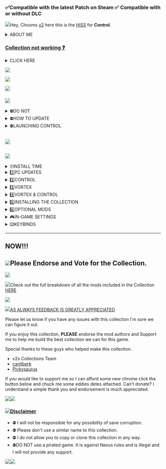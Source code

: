 ### **✅Compatible with the latest Patch on Steam**                              ✅ **Compatible** with or without DLC

![](https://s5.gifyu.com/images/SR9Rl.jpg)Hey, Chooms [v2](https://www.nexusmods.com/users/123334373) here this is the [HISS](https://) for **Control**.

<details><summary>ABOUT ME</summary>
Hey Chooms! This is a little bit about me and why I started curating mod collections

Back in the 90s, I was a young kid, and I never slowed down for more than two seconds.&#x20;

But this all changed one day when I visited my cousin he had a Super Nintendo!!! and I fell in love, from that moment on I knew gaming was something that called out to me.

So when my parents bought my sister and i our own console (Playstation) I was over the moon, long nights playing Crash Bandicoot, Spyro and Gran Turismo you can't beat these memories.

Skip forward 10 years and games like Red Dead Redemption, GTA Vice City and Need for Speed these games only solidified my love of gaming even more. Like many of us, it gave us a way to escape and let our imagination run wild.

Skip forward to the current day. The time when we can create new experiences in the games that we already love what could be better than this? Modding is really a cool way to add so much more. But it's not always easy to get all those cool mods to work together with no issues. This inspired me to combine my passion for helping people, with a desire to make games that use mods and work as seamlessly as they can.

So join us choombah and come along for the ride.
</details>

### [Collection not working ❓](https://)

<details><summary>CLICK HERE</summary>
This collection is extensively tested with every new version that is released. If it's not working for you. Please join the discord so we can assist you and get you up and going before you downvote the collection.
</details>

![](https://s5.gifyu.com/images/SR9C3.jpg)

[![](https://s6.gifyu.com/images/S6n4A.png)](https://discord.gg/v2-s-collections-1076179431195955290)

![](https://s5.gifyu.com/images/SR9C3.jpg)

### ![](https://s5.gifyu.com/images/SR9By.png)

<details><summary>⛔DO NOT</summary>
- &#x20;Install this collection if **Control** is installed on an **HDD**.
- Update any of the mods in this collection individually in Vortex when a mod gets updated we will update the collection.
</details>

<details><summary>⛔HOW TO UPDATE</summary>
&#x20;**1**) Create a new Profile in Vortex and enable it.

- **2**) Go to the [Collection](https://next.nexusmods.com/cyberpunk2077/collections/dfvt7o?utm_source=copy\&utm_medium=social\&utm_campaign=share_collection) page and ensure the most current revision number is displayed, then select **"ADD TO VORTEX"**
- **3**) When prompted to select which profile to install to, select the new profile you created in Step **1**)
- **4**) Once the update is downloaded you can remove the old profile. But ⛔**DO NOT** remove the archives.

⛔**NOTE** Don't worry you will **NOT** have to redownload the entire collection with this method.
</details>

<details><summary>⛔LAUNCHING CONTROL</summary>
- Use Vortex to launch the game.

![](https://s12.gifyu.com/images/Launch-from-here.jpg)
</details>

##

![](https://s5.gifyu.com/images/SR9C3.jpg)

## ![](https://s5.gifyu.com/images/SR9BG.png)

<details><summary>⏰INSTALL TIME</summary>
![](https://s5.gifyu.com/images/SR9C3.jpg)**Premium Users**: Takes 20 Mins + Semi-automatic. You can be AFK with a few Install menus at the end of the installation.\
**Free Users:** Takes 40 Mins + Semi-automatic. You will have to click on download for each mod one by one.

![](https://s5.gifyu.com/images/SR9C3.jpg)
</details>

<details><summary>1️⃣PC UPDATES</summary>
![](https://s5.gifyu.com/images/SR9C3.jpg)

- ⛔ Make sure that you have the latest version of Microsoft Visual Studio C++ >[HERE](https://aka.ms/vs/17/release/vc_redist.x64.exe)
- ⛔ Make sure that you have the latest Desktop Runtime >[HERE](https://dotnet.microsoft.com/en-us/download/dotnet/thank-you/runtime-desktop-7.0.3-windows-x64-installer)
- ⛔ Make sure that you have the latest Graphics driver update.

![](https://s5.gifyu.com/images/SR9C3.jpg)
</details>

<details><summary>3️⃣CONTROL</summary>
![](https://s5.gifyu.com/images/SR9C3.jpg)**1**) Start with a fresh install of **Control**.

**2**) ⛔ Make sure the game is installed on an **SSD**.

![](https://s5.gifyu.com/images/SR9C3.jpg)
</details>

<details><summary>3️⃣VORTEX</summary>
&#x20;![](https://s5.gifyu.com/images/SR9C3.jpg)**1**) You will need [Vortex](https://www.nexusmods.com/site/mods/1) mod manager downloaded and installed You can find it from the link below. If you already have Vortex skip this step.

[![](https://i.imgur.com/xXhkzvj.png)](https://www.nexusmods.com/site/mods/1)

![](https://s5.gifyu.com/images/SR9C3.jpg)
</details>

<details><summary>4️⃣VORTEX & CONTROL</summary>
&#x20;![](https://s5.gifyu.com/images/SR9C3.jpg)**1**) Open Vortex and click on **"Select a game to manage"**.

![](https://s12.gifyu.com/images/Select-a-game-to-managed.jpg)**2**) On the next screen scroll down to the **"Control"** icon and click on **"Manage".**

![](https://s12.gifyu.com/images/Untitled99ac613c165d0e14.jpg)**3**) On the popup that appears click on **"Download"** on the bottom right, and Vortex will restart.

**4**) Once Vortex has restarted it may say **"Game not discovered"** If it does click **"Continue"** at the bottom right of the popup.

**5**) A window will now pop up where you can choose the folder where  **"Control"** is installed. **(Locations below)**.

```
Steam> Drive Letter\SteamLibrary\steamapps\common\Control
GOG>   Drive Letter\GOGLibrary\Games\Control
Epic>  Drive Letter\EpicLibrary\Control
```

**6**) On your main Vortex window, it will now show an icon for **"Control"** showing that it is a managed game in Vortex.

**7**) Go to the settings and on the Mods tab check **"automatically use suggested path for staging folder"** then check "**suggest and "apply".**

**8**) On the same window select "hard link deployment" and check "apply".

![](https://s11.gifyu.com/images/Untitledef56ac4a42e1f37d.jpg)![](https://s5.gifyu.com/images/SR9C3.jpg)
</details>

<details><summary>5️⃣INSTALLING THE COLLECTION</summary>
&#x20;![](https://s5.gifyu.com/images/SR9C3.jpg)**1**) Click on profiles now Create a new profile on Vortex ⛔(**DO NOT**) add the collection to your default profile.

![](https://s12.gifyu.com/images/Screenshot-2023-04-17-115745.png)**2**) Click "Add to Vortex"(choose your newly created profile).

![](https://s12.gifyu.com/images/Untitled1.png)3) After the collection has finished installing you will get a pop-up for the Optional Mods. Select  **"Show"** optional mods then select **"No thanks"**

![](https://s11.gifyu.com/images/Optinal.jpg)![](https://s5.gifyu.com/images/SR9C3.jpg)
</details>

<details><summary>6️⃣OPTIONAL MODS</summary>
&#x20;![](https://s5.gifyu.com/images/SR9C3.jpg)**1**) Now you can choose which ***(OPTIONAL)***  Mods you would like to install these mods have notes attached and you will be prompted with specific installation options to guide you through the process  **(Make sure to read these messages)**.

## RESHADE

ReShade is included with the collection once you have finished downloading it will be placed on the toolbar in the top left-hand corner of Vortex.

**1**) Click on Reshade in the top corner.

![](https://s11.gifyu.com/images/Reshade994ca6dfeae6e8e5.jpg)**2**) Select browse and find the **"*****Control\_DX12.exe*****"** and select it.**(Locations below)**

```
Steam> Drive Letter\SteamLibrary\steamapps\common\Control_DX12.exe
GOG>   Drive Letter\GOGLibrary\Games\Control_DX12.exe
Epic>  Drive Letter\EpicLibrary\Control_DX12.exe  
```

**3**) Select Directx 10/11/12

**4**) On the **"select preset to install"** select next

**5**) Select next and finish the installation.

Run the game

I have added the Reshade below.

- Hiss by [v2](https://www.nexusmods.com/hogwartslegacy/users/123334373)

### **Reshade controls**

**End** key to toggle main effects\
**Home** key to open GUI

![](https://s5.gifyu.com/images/SR9C3.jpg)
</details>

<details><summary>🎮IN-GAME SETTINGS</summary>
![](https://s5.gifyu.com/images/SR9C3.jpg)**1**) To use The DEV Menu select **F11**

![](https://s5.gifyu.com/images/SR9C3.jpg)
</details>

<details><summary>⌨️KEYBINDS</summary>
These can be configured in-game but I've configured them to get you started. These are set for a full-size KB.

### ![](https://s5.gifyu.com/images/SR9C3.jpg)DEV MENU

- F11

![](https://s5.gifyu.com/images/SR9C3.jpg)
</details>

***

## NOW!!!&#x20;

## ![](https://64.media.tumblr.com/c8f71a9eaee263817e6194684a342064/tumblr_pfkr3y6Lrp1qgojgxo7_540.gifv)Please Endorse and Vote for the Collection.

![](https://s5.gifyu.com/images/SR9C3.jpg)

![](https://s12.gifyu.com/images/SY6bM.png)Check out the full breakdown of all the mods included in the Collection [HERE](https://github.com/v2sCollections/Discord-Exclusives/blob/main/Control-HISS/Mod%20List.md)



![](https://s5.gifyu.com/images/SR9C3.jpg)

![](https://s5.gifyu.com/images/SR9O6.png)[AS ALWAYS FEEDBACK IS GREATLY APPRECIATED](https://)

Please let us know if you have any issues with this collection I'm sure we can figure it out.

If you enjoy this collection, **PLEASE** endorse the mod authors and Support me to help me build the best collection we can for this game.

Special thanks to these guys who helped make this collection.

- v2s Collections Team
- [canliberk](https://www.nexusmods.com/users/5027009)
- [Pickysaurus](https://www.nexusmods.com/site/users/31179975)

If you would like to support me so I can afford some new chrome click the button below and chuck me some eddies detes attached. Can't donate? I understand a simple thank you and endorsement is much appreciated.

[![](https://s9.gifyu.com/images/SFq3d.png)](https://www.buymeacoffee.com/2077v2)[![](https://s9.gifyu.com/images/SFq33.png)](https://patreon.com/v2sCollections?utm_medium=clipboard_copy\&utm_source=copyLink\&utm_campaign=creatorshare_creator\&utm_content=join_link)

### ![](https://s5.gifyu.com/images/SR9C3.jpg)[Disclaimer](https://)

- ⛔ I will not be responsible for any possibility of save corruption.
- ⛔ Please don't use a similar name to this collection.
- ⛔ I do not allow you to copy or clone this collection in any way.
- ⛔DO NOT use a pirated game. It is against Nexus rules and is illegal and I will not provide any support.

![](https://s5.gifyu.com/images/SR9C3.jpg)![](https://s12.gifyu.com/images/SVQQz.png)